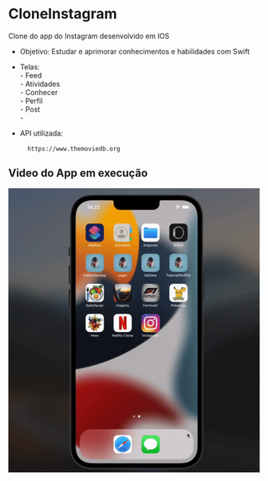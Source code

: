 # CloneInstagram
Clone do app do Instagram desenvolvido em IOS

- Objetivo: Estudar e aprimorar conhecimentos e habilidades com Swift
- Telas:<br>
        - Feed<br>
        - Atividades<br>
        - Conhecer<br>
        - Perfil<br>
        - Post<br>
        - 
- API utilizada:

        https://www.themoviedb.org  
        
## Video do App em execução
![App Clone Instagram](https://github.com/ElieloJr/CloneInstagram/blob/main/Instagram/Instagram/Assets.xcassets/Instagram.gif)
